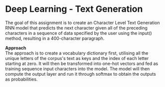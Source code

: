 # Deep Learning - Text Generation
The goal of this assignment is to create an Character Level Text Generation RNN model that predicts the next character given all of the preceding characters in a sequence of data specified by the user using the input() method, resulting in a 400-character paragraph. 

**Approach** <br>
The approach is to create a vocabulary dictionary first, utilising all the unique letters of the corpus's text as keys and the index of each letter starting at zero. It will then be transformed into one-hot vectors and fed as training sequence input characters into the model. The model will then compute the output layer and run it through softmax to obtain the outputs as probabilities. 
